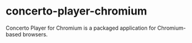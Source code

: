 concerto-player-chromium
========================

Concerto Player for Chromium is a packaged application for Chromium-based browsers.
